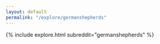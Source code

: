 ```yaml
---
layout: default
permalink: "/explore/germanshepherds"
---
```


<link rel="stylesheet" type="text/css" href="/static/css/explore.css">
{% include explore.html subreddit="germanshepherds" %}
